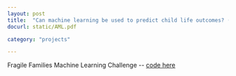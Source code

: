 ```yaml
---
layout: post
title:  "Can machine learning be used to predict child life outcomes? (link to PDF)"
docurl: static/AML.pdf

category: "projects"

---
```

Fragile Families Machine Learning Challenge -- <a href="https://github.com/shivyucel/Fragile_Families_ML_Challenge" target="_blank">code here</a> 


